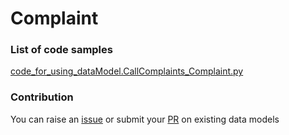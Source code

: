# Complaint

### List of code samples 

<!-- 50-List of code -->

<!-- [code entry](link) -->
[code_for_using_dataModel.CallComplaints_Complaint.py](https://github.com/smart-data-models/dataModel.CallComplaints/blob/master/Complaint/code/code_for_using_dataModel.CallComplaints_Complaint.py)


<!-- /50-List of code -->

### Contribution
You can raise an [issue](https://github.com/smart-data-models/dataModel.CallComplaints/issues) or submit your [PR](https://github.com/smart-data-models/dataModel.CallComplaints/pulls) on existing data models
